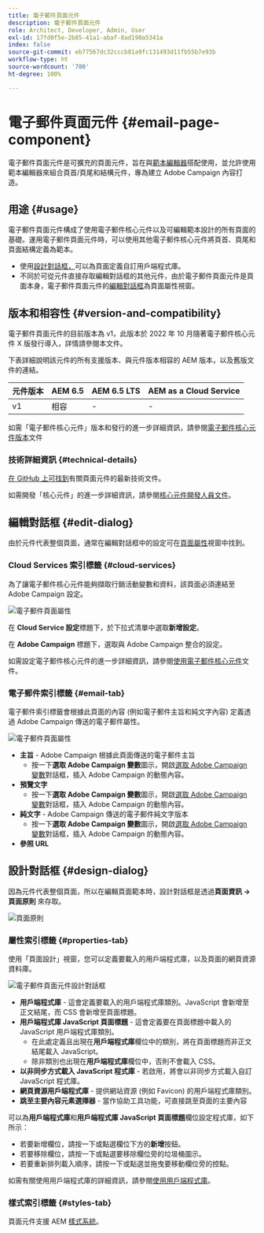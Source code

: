 ```yaml
---
title: 電子郵件頁面元件
description: 電子郵件頁面元件
role: Architect, Developer, Admin, User
exl-id: 17fd0f5e-2b85-41a1-abaf-8ad190a5341a
index: false
source-git-commit: eb77567dc32cccb81a9fc131493d11fb55b7e93b
workflow-type: ht
source-wordcount: '780'
ht-degree: 100%

---
```



# 電子郵件頁面元件 {#email-page-component}

電子郵件頁面元件是可擴充的頁面元件，旨在與[範本編輯器](https://experienceleague.adobe.com/docs/experience-manager-cloud-service/sites/authoring/features/templates.html?lang=zh-Hant)搭配使用，並允許使用範本編輯器來組合頁首/頁尾和結構元件，專為建立 Adobe Campaign 內容打造。

## 用途 {#usage}

電子郵件頁面元件構成了使用電子郵件核心元件以及可編輯範本設計的所有頁面的基礎。運用電子郵件頁面元件時，可以使用其他電子郵件核心元件將頁首、頁尾和頁面結構定義為範本。

* 使用[設計對話框，](#design-dialog)可以為頁面定義自訂用戶端程式庫。
* 不同於可從元件直接存取編輯對話框的其他元件，由於電子郵件頁面元件是頁面本身，電子郵件頁面元件的[編輯對話框](#edit-dialog)為頁面屬性視窗。

## 版本和相容性 {#version-and-compatibility}

電子郵件頁面元件的目前版本為 v1，此版本於 2022 年 10 月隨著電子郵件核心元件 X 版發行導入，詳情請參閱本文件。

下表詳細說明該元件的所有支援版本、與元件版本相容的 AEM 版本，以及舊版文件的連結。

| 元件版本 | AEM 6.5 | AEM 6.5 LTS | AEM as a Cloud Service |
|---|---|---|---|
| v1 | 相容 | - | - |

如需「電子郵件核心元件」版本和發行的進一步詳細資訊，請參閱[電子郵件核心元件版本](/help/email/versions.md)文件

### 技術詳細資訊 {#technical-details}

[在 GitHub 上可找到](https://adobe.com/go/aem_cmp_tech_email_page_v1)有關頁面元件的最新技術文件。

如需開發「核心元件」的進一步詳細資訊，請參閱[核心元件開發人員文件](/help/developing/overview.md)。

## 編輯對話框 {#edit-dialog}

由於元件代表整個頁面，通常在編輯對話框中的設定可在[頁面屬性](https://experienceleague.adobe.com/docs/experience-manager-cloud-service/sites/authoring/fundamentals/page-properties.html?lang=zh-Hant)視窗中找到。

### Cloud Services 索引標籤 {#cloud-services}

為了讓電子郵件核心元件能夠擷取行銷活動變數和資料，該頁面必須連結至 Adobe Campaign 設定。

![電子郵件頁面屬性](/help/email/assets/email-page-properties.png)

在 **Cloud Service 設定**&#x200B;標題下，於下拉式清單中選取&#x200B;**新增設定**。

在 **Adobe Campaign** 標題下，選取與 Adobe Campaign 整合的設定。

如需設定電子郵件核心元件的進一步詳細資訊，請參閱[使用電子郵件核心元件](/help/email/using.md)文件。

### 電子郵件索引標籤 {#email-tab}

電子郵件索引標籤會根據此頁面的內容 (例如電子郵件主旨和純文字內容) 定義透過 Adobe Campaign 傳送的電子郵件屬性。

![電子郵件頁面屬性](/help/email/assets/email-page-properties-email.png)

* **主旨** - Adobe Campaign 根據此頁面傳送的電子郵件主旨
   * 按一下&#x200B;**選取 Adobe Campaign 變數**&#x200B;圖示，開啟[選取 Adobe Campaign 變數](/help/email/campaign-variables.md)對話框，插入 Adobe Campaign 的動態內容。
* **預覽文字**
   * 按一下&#x200B;**選取 Adobe Campaign 變數**&#x200B;圖示，開啟[選取 Adobe Campaign 變數](/help/email/campaign-variables.md)對話框，插入 Adobe Campaign 的動態內容。
* **純文字** - Adobe Campaign 傳送的電子郵件純文字版本
   * 按一下&#x200B;**選取 Adobe Campaign 變數**&#x200B;圖示，開啟[選取 Adobe Campaign 變數](/help/email/campaign-variables.md)對話框，插入 Adobe Campaign 的動態內容。
* **參照 URL**

## 設計對話框 {#design-dialog}

因為元件代表整個頁面，所以在編輯頁面範本時，設計對話框是透過&#x200B;**頁面資訊 -> 頁面原則** 來存取。

![頁面原則](/help/assets/page-policy.png)

### 屬性索引標籤 {#properties-tab}

使用「頁面設計」視窗，您可以定義要載入的用戶端程式庫，以及頁面的網頁資源資料庫。

![電子郵件頁面元件設計對話框](/help/email/assets/email-page-design.png)

* **用戶端程式庫** - 這會定義要載入的用戶端程式庫類別。JavaScript 會新增至正文結尾，而 CSS 會新增至頁面標題。
* **用戶端程式庫 JavaScript 頁面標題** - 這會定義要在頁面標題中載入的 JavaScript 用戶端程式庫類別。
   * 在此處定義且出現在&#x200B;**用戶端程式庫**&#x200B;欄位中的類別，將在頁面標題而非正文結尾載入 JavaScript。
   * 除非類別也出現在&#x200B;**用戶端程式庫**&#x200B;欄位中，否則不會載入 CSS。
* **以非同步方式載入 JavaScript 程式庫** - 若啟用，將會以非同步方式載入自訂 JavaScript 程式庫。
* **網頁資源用戶端程式庫** - 提供網站資源 (例如 Favicon) 的用戶端程式庫類別。
* **跳至主要內容元素選擇器** - 當作協助工具功能，可直接跳至頁面的主要內容

可以為&#x200B;**用戶端程式庫**&#x200B;和&#x200B;**用戶端程式庫 JavaScript 頁面標題**&#x200B;欄位設定程式庫，如下所示：

* 若要新增欄位，請按一下或點選欄位下方的&#x200B;**新增**&#x200B;按鈕。
* 若要移除欄位，請按一下或點選要移除欄位旁的垃圾桶圖示。
* 若要重新排列載入順序，請按一下或點選並拖曳要移動欄位旁的控點。

如需有關使用用戶端程式庫的詳細資訊，請參閱[使用用戶端程式庫](https://helpx.adobe.com/tw/experience-manager/6-5/sites/developing/using/clientlibs.html)。

### 樣式索引標籤 {#styles-tab}

頁面元件支援 AEM [樣式系統](/help/get-started/authoring.md#component-styling)。
